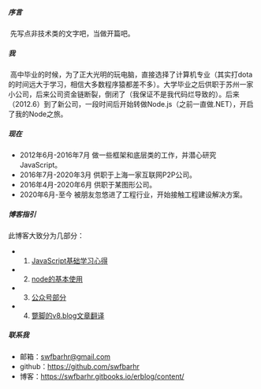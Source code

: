 ##### 序言
&nbsp;先写点非技术类的文字吧，当做开篇吧。

##### 我
&nbsp;高中毕业的时候，为了正大光明的玩电脑，直接选择了计算机专业（其实打dota的时间远大于学习，相信大多数程序猿都差不多）。大学毕业之后供职于苏州一家小公司，后来公司资金链断裂，倒闭了（我保证不是我代码烂导致的）。后来（2012.6）到了新公司，一段时间后开始转做Node.js（之前一直做.NET），开启了我的Node之旅。

##### 现在
+ 2012年6月-2016年7月 做一些框架和底层类的工作，并潜心研究JavaScript。
+ 2016年7月-2020年3月 供职于上海一家互联网P2P公司。
+ 2016年4月-2020年6月 供职于某图形公司。
+ 2020年6月-至今 被朋友忽悠进了工程行业，开始接触工程建设解决方案。

##### 博客指引
此博客大致分为几部分：
* 1. [JavaScript基础学习心得](https://github.com/swfbarhr/blog) 
* 2. [node的基本使用](https://github.com/swfbarhr/blog/tree/master/node) 
* 3. [公众号部分](https://github.com/swfbarhr/blog/tree/master/wechat/mp) 
* 4. [蹩脚的v8.blog文章翻译](https://github.com/swfbarhr/blog/tree/master/v8.dev)

##### 联系我
+  邮箱：swfbarhr@gmail.com
+  github：https://github.com/swfbarhr
+  博客：https://swfbarhr.gitbooks.io/erblog/content/
